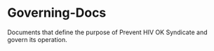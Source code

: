 # Governing-Docs
Documents that define the purpose of Prevent HIV OK Syndicate and govern its operation.
